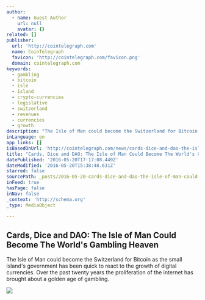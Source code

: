```yaml
---
author:
  - name: Guest Author
    url: null
    avatar: {}
related: []
publisher:
  url: 'http://cointelegraph.com'
  name: CoinTelegraph
  favicon: 'http://cointelegraph.com/favicon.png'
  domain: cointelegraph.com
keywords:
  - gambling
  - bitcoin
  - isle
  - island
  - crypto-currencies
  - legislative
  - switzerland
  - revenues
  - currencies
  - growth
description: "The Isle of Man could become the Switzerland for Bitcoin as the small island's government has been quick to react to the growth of digital currencies. Over the past twenty years the proliferation of the internet has brought about a golden age of gambling."
inLanguage: en
app_links: []
isBasedOnUrl: 'http://cointelegraph.com/news/cards-dice-and-dao-the-isle-of-man-could-become-the-worlds-gambling-heaven'
title: "Cards, Dice and DAO: The Isle of Man Could Become The World's Gambling Heaven"
datePublished: '2016-05-20T17:17:08.449Z'
dateModified: '2016-05-20T15:38:48.631Z'
starred: false
sourcePath: _posts/2016-05-20-cards-dice-and-dao-the-isle-of-man-could-become-the-world.md
inFeed: true
hasPage: false
inNav: false
_context: 'http://schema.org'
_type: MediaObject

---
```

<article style=""><h1>Cards, Dice and DAO: The Isle of Man Could Become The World's Gambling Heaven</h1><p>The Isle of Man could become the Switzerland for Bitcoin as the small island's government has been quick to react to the growth of digital currencies. Over the past twenty years the proliferation of the internet has brought about a golden age of gambling.</p><img src="http://cointelegraph.com/images/725_aHR0cDovL2NvaW50ZWxlZ3JhcGguY29tL3N0b3JhZ2UvdXBsb2Fkcy92aWV3LzZlNThkMTZkM2ZmMDRhYTc3NmNjNTNmNmJiMGY4OWE0LmpwZw==.jpg" /></article>